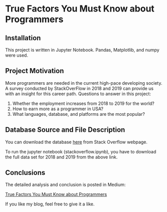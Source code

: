 # True Factors You Must Know about Programmers

## Installation

This project is written in Jupyter Notebook. Pandas, Matplotlib, and numpy were used. 

## Project Motivation

More programmers are needed in the current high-pace developing society. A survey conducted by StackOverFlow in 2018 and 2019 can provide us with an insight for this career path. Questions to answer in this project:

1. Whether the employment increases from 2018 to 2019 for the world?
2. How to earn more as a programmer in USA?
3. What languages, database, and platforms are the most popular?

## Database Source and File Description

You can download the database [here](https://insights.stackoverflow.com/survey) from Stack Overflow webpage.

To run the jupyter notebook (stackoverflow.ipynb), you have to download the full data set for 2018 and 2019 from the above link. 

## Conclusions

The detailed analysis and conclusion is posted in Medium: 

[True Factors You Must Know about Programmers](https://medium.com/@wenqinyou223/true-factors-you-must-know-about-programmers-528085d5da2b)

If you like my blog, feel free to give it a like.
